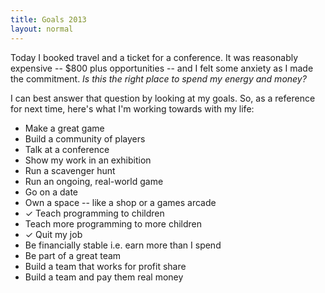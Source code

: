 ```yaml
---
title: Goals 2013
layout: normal
---
```


Today I booked travel and a ticket for a conference. It was reasonably expensive -- $800 plus opportunities -- and I felt some anxiety as I made the commitment. _Is this the right place to spend my energy and money?_

I can best answer that question by looking at my goals. So, as a reference for next time, here's what I'm working towards with my life:

* Make a great game
* Build a community of players
* Talk at a conference
* Show my work in an exhibition
* Run a scavenger hunt
* Run an ongoing, real-world game
* Go on a date
* Own a space -- like a shop or a games arcade
* &#10003; Teach programming to children
* Teach more programming to more children
* &#10003; Quit my job
* Be financially stable i.e. earn more than I spend
* Be part of a great team
* Build a team that works for profit share
* Build a team and pay them real money
